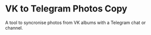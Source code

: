 VK to Telegram Photos Copy
==========================
A tool to syncronise photos from VK albums with a Telegram chat or channel.